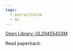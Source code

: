 ```yaml
---
tags:
  - extractivism
  - ai
---
```

[Open Library: OL29455403M](https://openlibrary.org/books/OL29455403M/Atlas_of_AI)

Read paperback.